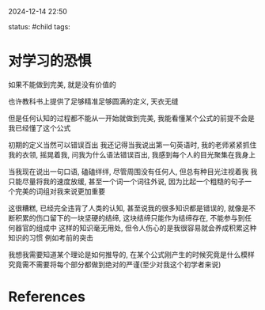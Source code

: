2024-12-14    22:50

status: #child 
tags: 


# 对学习的恐惧

如果不能做到完美, 就是没有价值的

也许教科书上提供了足够精准足够圆满的定义, 天衣无缝

但是任何认知的过程都不能从一开始就做到完美, 我能看懂某个公式的前提不会是我已经懂了这个公式

初期的定义当然可以错误百出
我还记得当我说出第一句英语时, 我的老师紧紧抓住我的衣领, 摇晃着我, 问我为什么语法错误百出, 我感到每个人的目光聚集在我身上

当我现在说出一句口语, 磕磕绊绊, 尽管周围没有任何人, 但总有种目光注视着我
我只能尽量将我的速度放缓, 甚至一个词一个词往外说, 因为比起一个粗糙的句子一个完美的词组对我来说更加重要

这很糟糕, 已经完全违背了人类的认知, 甚至说我的很多知识都是错误的, 就像是不断积累的伤口留下的一块坚硬的结缔, 这块结缔只能作为结缔存在, 不能参与到任何器官的组成中
这样的知识毫无用处, 但令人伤心的是我很容易就会养成积累这种知识的习惯
例如考前的突击

我想我需要知道某个理论是如何推导的, 在某个公式刚产生的时候究竟是什么模样
究竟需不需要将每个部分都做到绝对的严谨(至少对我这个初学者来说)


# References
